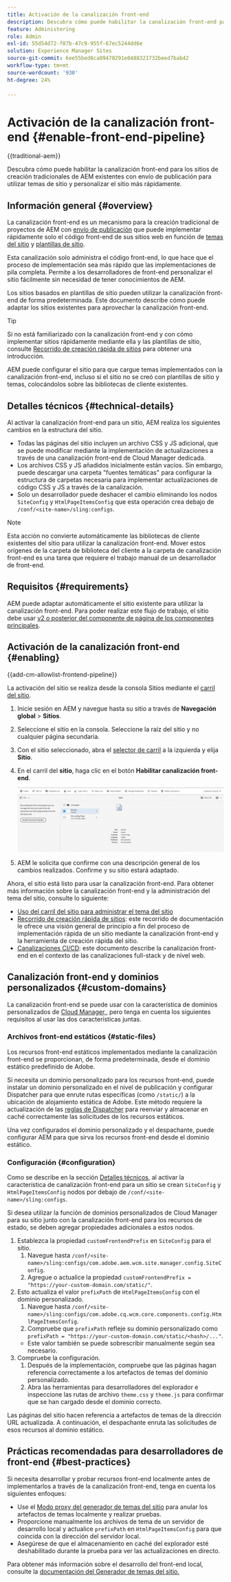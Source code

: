 ```yaml
---
title: Activación de la canalización front-end
description: Descubra cómo puede habilitar la canalización front-end para los sitios de creación tradicionales de AEM existentes con envío de publicación para utilizar temas de sitio y personalizar el sitio más rápidamente.
feature: Administering
role: Admin
exl-id: 55d54d72-f87b-47c9-955f-67ec5244dd6e
solution: Experience Manager Sites
source-git-commit: 6ee55bed8ca09470291e0488321732beed7bab42
workflow-type: tm+mt
source-wordcount: '930'
ht-degree: 24%

---
```



# Activación de la canalización front-end {#enable-front-end-pipeline}

{{traditional-aem}}

Descubra cómo puede habilitar la canalización front-end para los sitios de creación tradicionales de AEM existentes con envío de publicación para utilizar temas de sitio y personalizar el sitio más rápidamente.

## Información general {#overview}

La canalización front-end es un mecanismo para la creación tradicional de proyectos de AEM con [envío de publicación](/help/sites-cloud/authoring/author-publish.md) que puede implementar rápidamente solo el código front-end de sus sitios web en función de [temas del sitio](site-themes.md) y [plantillas de sitio](site-templates.md).

Esta canalización solo administra el código front-end, lo que hace que el proceso de implementación sea más rápido que las implementaciones de pila completa. Permite a los desarrolladores de front-end personalizar el sitio fácilmente sin necesidad de tener conocimientos de AEM.

Los sitios basados en plantillas de sitio pueden utilizar la canalización front-end de forma predeterminada. Este documento describe cómo puede adaptar los sitios existentes para aprovechar la canalización front-end.

>[!TIP]
>
>Si no está familiarizado con la canalización front-end y con cómo implementar sitios rápidamente mediante ella y las plantillas de sitio, consulte [Recorrido de creación rápida de sitios](/help/journey-sites/quick-site/overview.md) para obtener una introducción.

AEM puede configurar el sitio para que cargue temas implementados con la canalización front-end, incluso si el sitio no se creó con plantillas de sitio y temas, colocándolos sobre las bibliotecas de cliente existentes.

## Detalles técnicos {#technical-details}

Al activar la canalización front-end para un sitio, AEM realiza los siguientes cambios en la estructura del sitio.

* Todas las páginas del sitio incluyen un archivo CSS y JS adicional, que se puede modificar mediante la implementación de actualizaciones a través de una canalización front-end de Cloud Manager dedicada.
* Los archivos CSS y JS añadidos inicialmente están vacíos. Sin embargo, puede descargar una carpeta &quot;fuentes temáticas&quot; para configurar la estructura de carpetas necesaria para implementar actualizaciones de código CSS y JS a través de la canalización.
* Solo un desarrollador puede deshacer el cambio eliminando los nodos `SiteConfig` y `HtmlPageItemsConfig` que esta operación crea debajo de `/conf/<site-name>/sling:configs`.

>[!NOTE]
>
>Esta acción no convierte automáticamente las bibliotecas de cliente existentes del sitio para utilizar la canalización front-end. Mover estos orígenes de la carpeta de biblioteca del cliente a la carpeta de canalización front-end es una tarea que requiere el trabajo manual de un desarrollador de front-end.

## Requisitos  {#requirements}

AEM puede adaptar automáticamente el sitio existente para utilizar la canalización front-end. Para poder realizar este flujo de trabajo, el sitio debe usar [v2 o posterior del componente de página de los componentes principales](https://experienceleague.adobe.com/en/docs/experience-manager-core-components/using/wcm-components/page).

## Activación de la canalización front-end {#enabling}

{{add-cm-allowlist-frontend-pipeline}}

La activación del sitio se realiza desde la consola Sitios mediante el [carril del sitio](site-rail.md).

1. Inicie sesión en AEM y navegue hasta su sitio a través de **Navegación global** > **Sitios**.
1. Seleccione el sitio en la consola. Seleccione la raíz del sitio y no cualquier página secundaria.
1. Con el sitio seleccionado, abra el [selector de carril](/help/sites-cloud/authoring/basic-handling.md#rail-selector) a la izquierda y elija **Sitio**.
1. En el carril del **sitio**, haga clic en el botón **Habilitar canalización front-end**.

   ![Habilitación de la canalización front-end](/help/sites-cloud/administering/assets/enable-front-end-pipeline.png)

1. AEM le solicita que confirme con una descripción general de los cambios realizados. Confirme y su sitio estará adaptado.

Ahora, el sitio está listo para usar la canalización front-end. Para obtener más información sobre la canalización front-end y la administración del tema del sitio, consulte lo siguiente:

* [Uso del carril del sitio para administrar el tema del sitio](site-rail.md)
* [Recorrido de creación rápida de sitios](/help/journey-sites/quick-site/overview.md): este recorrido de documentación le ofrece una visión general de principio a fin del proceso de implementación rápida de un sitio mediante la canalización front-end y la herramienta de creación rápida del sitio.
* [Canalizaciones CI/CD](/help/implementing/cloud-manager/configuring-pipelines/introduction-ci-cd-pipelines.md#front-end): este documento describe la canalización front-end en el contexto de las canalizaciones full-stack y de nivel web.

## Canalización front-end y dominios personalizados {#custom-domains}

La canalización front-end se puede usar con la característica de dominios personalizados de [Cloud Manager,](/help/implementing/cloud-manager/custom-domain-names/introduction.md), pero tenga en cuenta los siguientes requisitos al usar las dos características juntas.

### Archivos front-end estáticos {#static-files}

Los recursos front-end estáticos implementados mediante la canalización front-end se proporcionan, de forma predeterminada, desde el dominio estático predefinido de Adobe.

Si necesita un dominio personalizado para los recursos front-end, puede instalar un dominio personalizado en el nivel de publicación y configurar Dispatcher para que enrute rutas específicas (como `/static/`) a la ubicación de alojamiento estática de Adobe. Este método requiere la actualización de las [reglas de Dispatcher](https://experienceleague.adobe.com/es/docs/experience-manager-dispatcher/using/dispatcher) para reenviar y almacenar en caché correctamente las solicitudes de los recursos estáticos.

Una vez configurados el dominio personalizado y el despachante, puede configurar AEM para que sirva los recursos front-end desde el dominio estático.

### Configuración {#configuration}

Como se describe en la sección [Detalles técnicos](#technical-details), al activar la característica de canalización front-end para un sitio se crean `SiteConfig` y `HtmlPageItemsConfig` nodos por debajo de `/conf/<site-name>/sling:configs`.

Si desea utilizar la función de dominios personalizados de Cloud Manager para su sitio junto con la canalización front-end para los recursos de estado, se deben agregar propiedades adicionales a estos nodos.

1. Establezca la propiedad `customFrontendPrefix` en `SiteConfig` para el sitio.
   1. Navegue hasta `/conf/<site-name>/sling:configs/com.adobe.aem.wcm.site.manager.config.SiteConfig`.
   1. Agregue o actualice la propiedad `customFrontendPrefix = "https://your-custom-domain.com/static/"`.
1. Esto actualiza el valor `prefixPath` de `HtmlPageItemsConfig` con el dominio personalizado.
   1. Navegue hasta `/conf/<site-name>/sling:configs/com.adobe.cq.wcm.core.components.config.HtmlPageItemsConfig`.
   1. Compruebe que `prefixPath` refleje su dominio personalizado como `prefixPath = "https://your-custom-domain.com/static/<hash>/..."`.
   * Este valor también se puede sobrescribir manualmente según sea necesario.
1. Compruebe la configuración.
   1. Después de la implementación, compruebe que las páginas hagan referencia correctamente a los artefactos de temas del dominio personalizado.
   1. Abra las herramientas para desarrolladores del explorador e inspeccione las rutas de archivo `theme.css` y `theme.js` para confirmar que se han cargado desde el dominio correcto.

Las páginas del sitio hacen referencia a artefactos de temas de la dirección URL actualizada. A continuación, el despachante enruta las solicitudes de esos recursos al dominio estático.

## Prácticas recomendadas para desarrolladores de front-end {#best-practices}

Si necesita desarrollar y probar recursos front-end localmente antes de implementarlos a través de la canalización front-end, tenga en cuenta los siguientes enfoques:

* Use el [Modo proxy del generador de temas del sitio](https://github.com/adobe/aem-site-theme-builder?tab=readme-ov-file#proxy) para anular los artefactos de temas localmente y realizar pruebas.
* Proporcione manualmente los archivos de tema de un servidor de desarrollo local y actualice `prefixPath` en `HtmlPageItemsConfig` para que coincida con la dirección del servidor local.
* Asegúrese de que el almacenamiento en caché del explorador esté deshabilitado durante la prueba para ver las actualizaciones en directo.

Para obtener más información sobre el desarrollo del front-end local, consulte la [documentación del Generador de temas del sitio.](https://github.com/adobe/aem-site-theme-builder)
